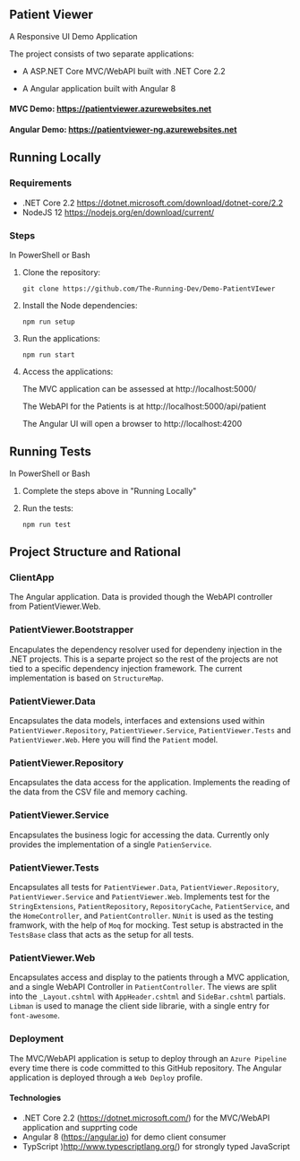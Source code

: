 ## Patient Viewer

A Responsive UI Demo Application

The project consists of two separate applications:

- A ASP.NET Core MVC/WebAPI built with .NET Core 2.2

- A Angular application built with Angular 8

#### MVC Demo: https://patientviewer.azurewebsites.net

#### Angular Demo: https://patientviewer-ng.azurewebsites.net

## Running Locally

### Requirements
- .NET Core 2.2 https://dotnet.microsoft.com/download/dotnet-core/2.2
- NodeJS 12 https://nodejs.org/en/download/current/

### Steps
In PowerShell or Bash

1. Clone the repository:

    ```git clone https://github.com/The-Running-Dev/Demo-PatientVIewer```

2. Install the Node dependencies:

    ```npm run setup```

3. Run the applications:

    ```npm run start```
4. Access the applications:

    The MVC application can be assessed at http://localhost:5000/

    The WebAPI for the Patients is at http://localhost:5000/api/patient

    The Angular UI will open a browser to http://localhost:4200

## Running Tests
In PowerShell or Bash

1. Complete the steps above in "Running Locally"
3. Run the tests:

    ```npm run test```

## Project Structure and Rational

### ClientApp
The Angular application. Data is provided though the WebAPI controller from PatientViewer.Web.

### PatientViewer.Bootstrapper
Encapulates the dependency resolver used for dependeny injection in the .NET projects. This is a separte project so the rest of the projects are not tied to a specific dependency injection framework. The current implementation is based on ```StructureMap```.

### PatientViewer.Data
Encapsulates the data models, interfaces and extensions used within ```PatientViewer.Repository```, ```PatientViewer.Service```, ```PatientViewer.Tests``` and ```PatientViewer.Web```. Here you will find the ```Patient``` model.

### PatientViewer.Repository
Encapsulates the data access for the application. Implements the reading of the data from the CSV file and memory caching.

### PatientViewer.Service
Encapsulates the business logic for accessing the data. Currently only provides the implementation of a single ```PatienService```.

### PatientViewer.Tests
Encapsulates all tests for ```PatientViewer.Data```, ```PatientViewer.Repository```, ```PatientViewer.Service``` and ```PatientViewer.Web```. Implements test for the ```StringExtensions```, ```PatientRepository```, ```RepositoryCache```, ```PatientService```, and the ```HomeController```, and ```PatientController```. ```NUnit``` is used as the testing framwork, with the help of ```Moq``` for mocking. Test setup is abstracted in the ```TestsBase``` class that acts as the setup for all tests.

### PatientViewer.Web
Encapsulates access and display to the patients through a MVC application, and a single WebAPI Controller in ```PatientController```. The views are split into the ```_Layout.cshtml``` with ```AppHeader.cshtml``` and ```SideBar.cshtml``` partials. ```Libman``` is used to manage the client side librarie, with a single entry for ```font-awesome```.

### Deployment
The MVC/WebAPI application is setup to deploy through an ```Azure Pipeline``` every time there is code committed to this GitHub repository. The Angular application is deployed through a ```Web Deploy``` profile.

#### Technologies
* .NET Core 2.2 (https://dotnet.microsoft.com/) for the MVC/WebAPI application and supprting code
* Angular 8 (https://angular.io) for demo client consumer
* TypScript )http://www.typescriptlang.org/) for strongly typed JavaScript